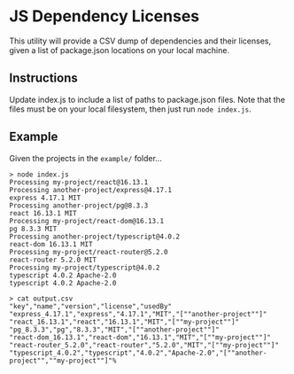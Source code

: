 # JS Dependency Licenses

 This utility will provide a CSV dump of dependencies and their licenses, given a list of
 package.json locations on your local machine.
 
 ## Instructions
 
 Update index.js to include a list of paths to package.json files. Note that the files must
 be on your local filesystem, then just run `node index.js`.
 
 ## Example
 
 Given the projects in the `example/` folder...
 ```
 > node index.js
Processing my-project/react@16.13.1
Processing another-project/express@4.17.1
express 4.17.1 MIT
Processing another-project/pg@8.3.3
react 16.13.1 MIT
Processing my-project/react-dom@16.13.1
pg 8.3.3 MIT
Processing another-project/typescript@4.0.2
react-dom 16.13.1 MIT
Processing my-project/react-router@5.2.0
react-router 5.2.0 MIT
Processing my-project/typescript@4.0.2
typescript 4.0.2 Apache-2.0
typescript 4.0.2 Apache-2.0

> cat output.csv
"key","name","version","license","usedBy"
"express_4.17.1","express","4.17.1","MIT","[""another-project""]"
"react_16.13.1","react","16.13.1","MIT","[""my-project""]"
"pg_8.3.3","pg","8.3.3","MIT","[""another-project""]"
"react-dom_16.13.1","react-dom","16.13.1","MIT","[""my-project""]"
"react-router_5.2.0","react-router","5.2.0","MIT","[""my-project""]"
"typescript_4.0.2","typescript","4.0.2","Apache-2.0","[""another-project"",""my-project""]"%                                        
```
